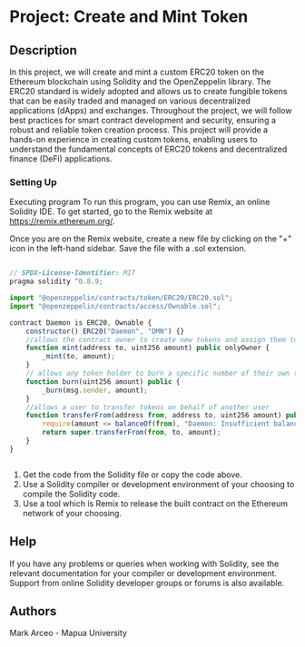# Project: Create and Mint Token 

## Description

In this project, we will create and mint a custom ERC20 token on the Ethereum blockchain using Solidity and the OpenZeppelin library. The ERC20 standard is widely adopted and allows us to create fungible tokens that can be easily traded and managed on various decentralized applications (dApps) and exchanges. Throughout the project, we will follow best practices for smart contract development and security, ensuring a robust and reliable token creation process. This project will provide a hands-on experience in creating custom tokens, enabling users to understand the fundamental concepts of ERC20 tokens and decentralized finance (DeFi) applications.

### Setting Up

Executing program
To run this program, you can use Remix, an online Solidity IDE. To get started, go to the Remix website at https://remix.ethereum.org/.

Once you are on the Remix website, create a new file by clicking on the "+" icon in the left-hand sidebar. Save the file with a .sol extension.

```javascript

// SPDX-License-Identifier: MIT
pragma solidity ^0.8.9;

import "@openzeppelin/contracts/token/ERC20/ERC20.sol";
import "@openzeppelin/contracts/access/Ownable.sol";

contract Daemon is ERC20, Ownable {
    constructor() ERC20("Daemon", "DMN") {}
    //allows the contract owner to create new tokens and assign them to a specified address
    function mint(address to, uint256 amount) public onlyOwner {
        _mint(to, amount);
    }
    // allows any token holder to burn a specific number of their own tokens
    function burn(uint256 amount) public {
        _burn(msg.sender, amount);
    }
    //allows a user to transfer tokens on behalf of another user
    function transferFrom(address from, address to, uint256 amount) public override returns (bool) {
        require(amount <= balanceOf(from), "Daemon: Insufficient balance"); //if the balance is insufficient the transfer will fail with an error message
        return super.transferFrom(from, to, amount);
    }
}



```


1. Get the code from the Solidity file or copy the code above.
2. Use a Solidity compiler or development environment of your choosing to compile the Solidity code.
3. Use a tool which is Remix to release the built contract on the Ethereum network of your choosing.

## Help

If you have any problems or queries when working with Solidity, see the relevant documentation for your compiler or development environment. Support from online Solidity developer groups or forums is also available.

## Authors

Mark Arceo - Mapua University
